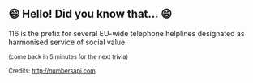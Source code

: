 ## 😄 Hello! Did you know that... 😄
116 is the prefix for several EU-wide telephone helplines designated as harmonised service of social value.

<sup>(come back in 5 minutes for the next trivia)</sup>


<sup>Credits: http://numbersapi.com</sup>
